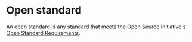 # Open standard

An open standard is any standard that meets the Open Source Initiative's [Open Standard Requirements](https://opensource.org/osr).
